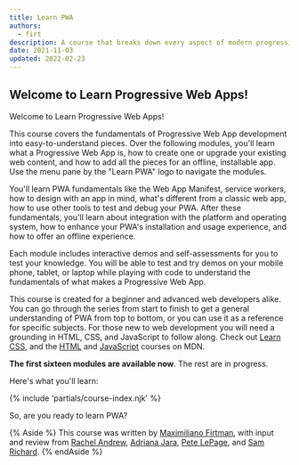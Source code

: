 ```yaml
---
title: Learn PWA
authors:
  - firt
description: A course that breaks down every aspect of modern progressive web app development.
date: 2021-11-03
updated: 2022-02-23
---
```


## Welcome to Learn Progressive Web Apps!

Welcome to Learn Progressive Web Apps!

This course covers the fundamentals of Progressive Web App development into easy-to-understand pieces.
Over the following modules, you'll learn what a Progressive Web App is,
how to create one or upgrade your existing web content,
and how to add all the pieces for an offline, installable app.
Use the menu pane by the "Learn PWA" logo to navigate the modules.

You'll learn PWA fundamentals like the Web App Manifest,
service workers, how to design with an app in mind,
what's different from a classic web app,
how to use other tools to test and debug your PWA.
After these fundamentals, you'll learn about integration with the platform and operating system,
how to enhance your PWA's installation and usage experience, and how to offer an offline experience.

Each module includes interactive demos and self-assessments for you to test your knowledge.
You will be able to test and try demos on your mobile phone, tablet,
or laptop while playing with code to understand the fundamentals of what makes a Progressive Web App.

This course is created for a beginner and advanced web developers alike.
You can go through the series from start to finish to get a general understanding of PWA from top to bottom,
or you can use it as a reference for specific subjects.
For those new to web development you will need a grounding in HTML, CSS, and JavaScript to follow along.
Check out [Learn CSS](/learn/css), and the
[HTML](https://developer.mozilla.org/docs/Learn/HTML) and
[JavaScript](https://developer.mozilla.org/docs/Learn/JavaScript) courses on MDN.

**The first sixteen modules are available now**. The rest are in progress.

Here's what you'll learn:

{% include 'partials/course-index.njk' %}

So, are you ready to learn PWA?

{% Aside %}
This course was written by [Maximiliano Firtman](https://twitter.com/firt), with input and review from [Rachel Andrew](https://twitter.com/rachelandrew), [Adriana Jara](https://twitter.com/tropicadri), [Pete LePage](https://twitter.com/petele), and [Sam Richard](https://twitter.com/snugug).
{% endAside %}
